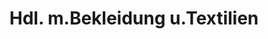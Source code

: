 ---
title: "Hdl. m.Bekleidung u.Textilien"
url: /klagenfurt-am-woerthersee/hdl-m-bekleidung-u-textilien/
shop: Kleidung
---